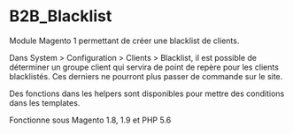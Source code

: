 # B2B_Blacklist
Module Magento 1 permettant de créer une blacklist de clients.

Dans System > Configuration > Clients > Blacklist, il est possible de déterminer un groupe client qui servira de point de repère pour les clients blacklistés. Ces derniers ne pourront plus passer de commande sur le site.

Des fonctions dans les helpers sont disponibles pour mettre des conditions dans les templates.

Fonctionne sous Magento 1.8, 1.9 et PHP 5.6
